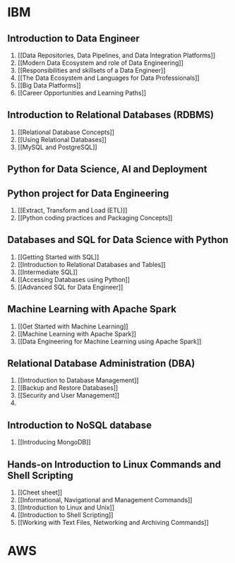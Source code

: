 # IBM
## Introduction to Data Engineer
1. [[Data Repositories, Data Pipelines, and Data Integration Platforms]]
2. [[Modern Data Ecosystem and role of Data Engineering]]
3. [[Responsibilities and skillsets of a Data Engineer]]
4. [[The Data Ecosystem and Languages for Data Professionals]]
5. [[Big Data Platforms]]
6. [[Career Opportunities and Learning Paths]]
## Introduction to Relational Databases (RDBMS)
1. [[Relational Database Concepts]]
2. [[Using Relational Databases]]
3. [[MySQL and PostgreSQL]]
## Python for Data Science, AI and Deployment

## Python project for Data Engineering
1. [[Extract, Transform and Load (ETL)]]
2. [[Python coding practices and Packaging Concepts]]

## Databases and SQL for Data Science with Python
1. [[Getting Started with SQL]]
2. [[Introduction to Relational Databases and Tables]]
3. [[Intermediate SQL]]
4. [[Accessing Databases using Python]]
5. [[Advanced SQL for Data Engineer]]

## Machine Learning with Apache Spark
1. [[Get Started with Machine Learning]]
2. [[Machine Learning with Apache Spark]]
3. [[Data Engineering for Machine Learning using Apache Spark]]

## Relational Database Administration (DBA)
1. [[Introduction to Database Management]]
2. [[Backup and Restore Databases]]
3. [[Security and User Management]]
4. 
## Introduction to NoSQL database
1. [[Introducing MongoDB]]
## Hands-on Introduction to Linux Commands and Shell Scripting
1. [[Cheet sheet]]
2. [[Informational, Navigational and Management Commands]]
3. [[Introduction to Linux and Unix]]
4. [[Introduction to Shell Scripting]]
5. [[Working with Text Files, Networking and Archiving Commands]]

# AWS
